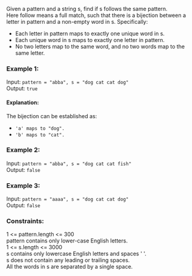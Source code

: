 Given a pattern and a string s, find if s follows the same pattern.  
Here follow means a full match, such that there is a bijection between a letter in pattern and a non-empty word in s. Specifically:

- Each letter in pattern maps to exactly one unique word in s.  
- Each unique word in s maps to exactly one letter in pattern.  
- No two letters map to the same word, and no two words map to the same letter.  
 

### Example 1:
Input: `pattern = "abba", s = "dog cat cat dog"`  
Output: `true`  

#### Explanation:
The bijection can be established as:  
- `'a' maps to "dog".`  
- `'b' maps to "cat".`

 
### Example 2:
Input: `pattern = "abba", s = "dog cat cat fish"`  
Output: `false`  


### Example 3:
Input: `pattern = "aaaa", s = "dog cat cat dog"`  
Output: `false`  


### Constraints:

1 <= pattern.length <= 300  
pattern contains only lower-case English letters.  
1 <= s.length <= 3000  
s contains only lowercase English letters and spaces ' '.  
s does not contain any leading or trailing spaces.  
All the words in s are separated by a single space.  
